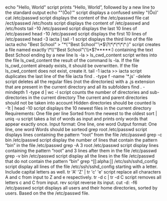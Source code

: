 echo "Hello, World" script prints “Hello, World”, followed by a new line to the standard output
echo "\"(Ôo)'" script displays a confused smiley "(Ôo)'
cat /etc/passwd script displays the content of the /etc/passwd file
cat /ect/passwd /etc/hosts script displays the content of /etc/passwd and /etc/hosts
tail -10 /etc/passwd script displays the last 10 lines of /etc/passwd
head -10 /etc/passwd script displays the first 10 lines of /etc/passwd
head -3 iacta | tail -1 script displays the third line of the file iacta
echo "Best School" > "\*\\\'\"Best School\"\'\\\*$\?\*\*\*\*\*:)" script creates a file named exactly \*\\'"Best School"\'\\*$\?\*\*\*\*\*:) containing the text Best School ending by a new line
ls -la > ls_cwd_content script writes into the file ls_cwd_content the result of the command ls -la. If the file ls_cwd_content already exists, it should be overwritten. If the file ls_cwd_content does not exist, create it.
tail -1 iacta >> iacta script duplicates the last line of the file iacta
find . -type f -name '*.js' -delete script deletes all the regular files (not the directories) with a .js extension that are present in the current directory and all its subfolders
find . -mindepth 1 -type d | wc -l script counts the number of directories and sub-directories in the current directory
The current and parent directories should not be taken into account
Hidden directories should be counted
ls -1t | head -10 script displays the 10 newest files in the current directory
Requirements:
One file per line
Sorted from the newest to the oldest
sort | uniq -u script takes a list of words as input and prints only words that appear exactly once.
Input format: One line, one word
Output format: One line, one word
Words should be sorteod
grep root /etc/passwd script displays lines containing the pattern “root” from the file /etc/passwd
grep -c bin /etc/passwd script display the number of lines that contain the pattern “bin” in the file /etc/passwd
grep -A 3 root /etc/passwd script display lines containing the pattern “root” and 3 lines after them in the file /etc/passwd
grep -v bin /etc/passwd script display all the lines in the file /etc/passwd that do not contain the pattern “bin”
grep ^[[:alpha:]] /etc/ssh/sshd_config script display all lines of the file /etc/ssh/sshd_config starting with a letter.
Include capital letters as well.
tr 'A' 'Z' | tr 'c' 'e' script replace all characters A and c from input to Z and e respectively.
tr -d c | tr -d C script removes all letters c and C from input.
rev script reverse its input.
cut -d: -f6 /etc/passwd script displays all users and their home directories, sorted by users.
Based on the the /etc/passwd file.
